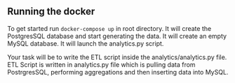## Running the docker

To get started run ``` docker-compose up ``` in root directory.
It will create the PostgresSQL database and start generating the data.
It will create an empty MySQL database.
It will launch the analytics.py script. 

Your task will be to write the ETL script inside the analytics/analytics.py file.
ETL Script is written in analytics.py file which is pulling data from PostrgresSQL, performing aggregations
and then inserting data into MySQL.